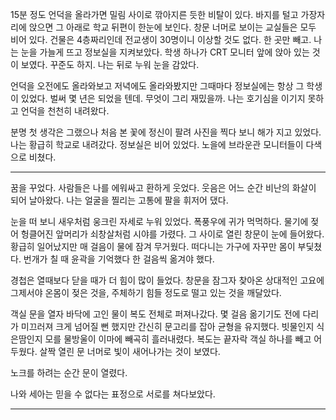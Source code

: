 15분 정도 언덕을 올라가면 밀림 사이로 깎아지른 듯한 비탈이 있다. 바지를 털고 가장자리에 앉으면 그 아래로 학교 뒤편이 한눈에 보인다. 창문 너머로 보이는 교실들은 모두 비어 있다. 건물은 4층짜리인데 전교생이 30명이니 이상할 것도 없다. 한 곳만 빼고. 나는 눈을 가늘게 뜨고 정보실을 지켜보았다. 학생 하나가 CRT 모니터 앞에 앉아 있는 것이 보였다. 꾸준도 하지. 나는 뒤로 누워 눈을 감았다.

언덕을 오전에도 올라와보고 저녁에도 올라와봤지만 그때마다 정보실에는 항상 그 학생이 있었다. 벌써 몇 년은 되었을 텐데. 무엇이 그리 재밌을까. 나는 호기심을 이기지 못하고 언덕을 천천히 내려왔다.

분명 첫 생각은 그랬으나 처음 본 꽃에 정신이 팔려 사진을 찍다 보니 해가 지고 있었다. 나는 황급히 학교로 내려갔다. 정보실은 비어 있었다. 노을에 브라운관 모니터들이 다색으로 비쳤다.

---

꿈을 꾸었다. 사람들은 나를 에워싸고 환하게 웃었다. 웃음은 어느 순간 비난의 화살이 되어 날아왔다. 나는 얼굴을 찔리는 고통에 팔을 휘저어 댔다.

눈을 떠 보니 새우처럼 웅크린 자세로 누워 있었다. 폭풍우에 귀가 먹먹하다. 물기에 젖어 헝클어진 앞머리가 쇠창살처럼 시야를 가렸다. 그 사이로 열린 창문이 눈에 들어왔다. 황급히 일어났지만 매 걸음이 물에 잠겨 무거웠다. 떠다니는 가구에 자꾸만 몸이 부딫쳤다. 번개가 칠 때 윤곽을 기억했다 한 걸음씩 옮겨야 했다.

경첩은 열때보다 닫을 때가 더 힘이 많이 들었다. 창문을 잠그자 찾아온 상대적인 고요에 그제서야 온몸이 젖은 것을, 주체하기 힘들 정도로 떨고 있는 것을 깨달았다.

객실 문을 열자 바닥에 고인 물이 복도 전체로 퍼져나갔다. 몇 걸음 옮기기도 전에 다리가 미끄러져 크게 넘어질 뻔 했지만 간신히 문고리를 잡아 균형을 유지했다. 빗물인지 식은땀인지 모를 물방울이 이마에 빼곡히 흘러내렸다. 복도는 끝자락 객실 하나를 빼고 어두웠다. 살짝 열린 문 너머로 빛이 새어나가는 것이 보였다.

노크를 하려는 순간 문이 열렸다.

나와 세아는 믿을 수 없다는 표정으로 서로를 쳐다보았다.

---
